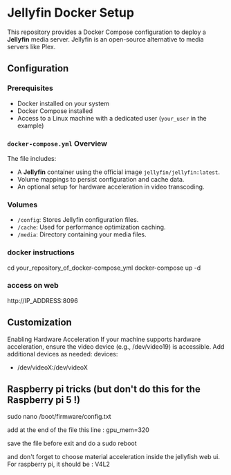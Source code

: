 # Jellyfin Docker Setup

This repository provides a Docker Compose configuration to deploy a **Jellyfin** media server. Jellyfin is an open-source alternative to media servers like Plex.

## Configuration

### Prerequisites
- Docker installed on your system
- Docker Compose installed
- Access to a Linux machine with a dedicated user (`your_user` in the example)

### `docker-compose.yml` Overview

The file includes:
- A **Jellyfin** container using the official image `jellyfin/jellyfin:latest`.
- Volume mappings to persist configuration and cache data.
- An optional setup for hardware acceleration in video transcoding.

### Volumes
- `/config`: Stores Jellyfin configuration files.
- `/cache`: Used for performance optimization caching.
- `/media`: Directory containing your media files.

### docker instructions
cd your_repository_of_docker-compose_yml
docker-compose up -d

### access on web
http://IP_ADDRESS:8096

## Customization
Enabling Hardware Acceleration
If your machine supports hardware acceleration, ensure the video device (e.g., /dev/video19) is accessible.
Add additional devices as needed:
devices:
  - /dev/videoX:/dev/videoX

## Raspberry pi tricks (but don't do this for the Raspberry pi 5 !)
sudo nano /boot/firmware/config.txt

add at the end of the file this line : gpu_mem=320

save the file before exit and do a sudo reboot 

and don't forget to choose material acceleration inside the jellyfish web ui.
For raspberry pi, it should be : V4L2